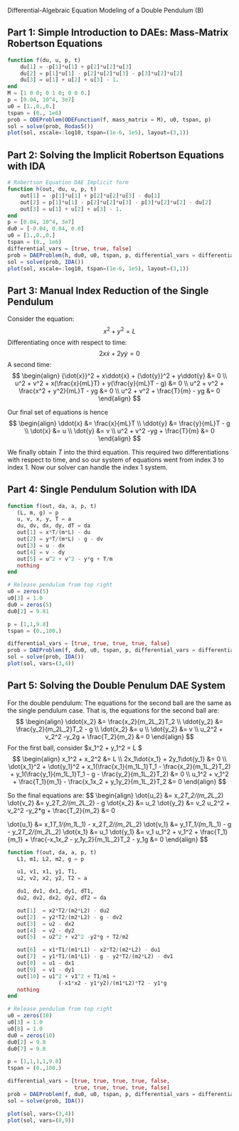 Differential-Algebraic Equation Modeling of a Double Pendulum (B)

## Part 1: Simple Introduction to DAEs: Mass-Matrix Robertson Equations
```julia
function f(du, u, p, t)
    du[1] = -p[1]*u[1] + p[2]*u[2]*u[3]
    du[2] = p[1]*u[1] - p[2]*u[2]*u[3] - p[3]*u[2]*u[2]
    du[3] = u[1] + u[2] + u[3] - 1.
end
M = [1 0 0; 0 1 0; 0 0 0.]
p = [0.04, 10^4, 3e7]
u0 = [1.,0.,0.]
tspan = (0., 1e6)
prob = ODEProblem(ODEFunction(f, mass_matrix = M), u0, tspan, p)
sol = solve(prob, Rodas5())
plot(sol, xscale=:log10, tspan=(1e-6, 1e5), layout=(3,1))
```

## Part 2: Solving the Implicit Robertson Equations with IDA
```julia
# Robertson Equation DAE Implicit form
function h(out, du, u, p, t)
    out[1] = -p[1]*u[1] + p[2]*u[2]*u[3] - du[1]
    out[2] = p[1]*u[1] - p[2]*u[2]*u[3] - p[3]*u[2]*u[2] - du[2]
    out[3] = u[1] + u[2] + u[3] - 1.
end
p = [0.04, 10^4, 3e7]
du0 = [-0.04, 0.04, 0.0]
u0 = [1.,0.,0.]
tspan = (0., 1e6)
differential_vars = [true, true, false]
prob = DAEProblem(h, du0, u0, tspan, p, differential_vars = differential_vars)
sol = solve(prob, IDA())
plot(sol, xscale=:log10, tspan=(1e-6, 1e5), layout=(3,1))
```

## Part 3: Manual Index Reduction of the Single Pendulum
Consider the equation:
$$
x^2 + y^2 = L
$$
Differentiating once with respect to time:
$$
2x\dot{x} + 2y\dot{y} = 0
$$
A second time:
$$
\begin{align}
{\dot{x}}^2 + x\ddot{x} + {\dot{y}}^2 + y\ddot{y} &= 0  \\
u^2 + v^2 + x(\frac{x}{mL}T) + y(\frac{y}{mL}T - g) &= 0  \\
u^2 + v^2 + \frac{x^2 + y^2}{mL}T - yg &= 0 \\
u^2 + v^2 + \frac{T}{m} - yg &= 0
\end{align}
$$

Our final set of equations is hence
$$
\begin{align}
   \ddot{x} &= \frac{x}{mL}T \\
   \ddot{y} &= \frac{y}{mL}T - g \\
   \dot{x} &= u \\
   \dot{y} &= v \\
   u^2 + v^2 -yg + \frac{T}{m} &= 0
\end{align}
$$

We finally obtain $T$ into the third equation.
This required two differentiations with respect
to time, and so our system of equations went from
index 3 to index 1. Now our solver can handle the
index 1 system.

## Part 4: Single Pendulum Solution with IDA
```julia
function f(out, da, a, p, t)
   (L, m, g) = p
   u, v, x, y, T = a
   du, dv, dx, dy, dT = da
   out[1] = x*T/(m*L) - du
   out[2] = y*T/(m*L) - g - dv
   out[3] = u - dx
   out[4] = v - dy
   out[5] = u^2 + v^2 - y*g + T/m
   nothing
end

# Release pendulum from top right
u0 = zeros(5)
u0[3] = 1.0
du0 = zeros(5)
du0[2] = 9.81

p = [1,1,9.8]
tspan = (0.,100.)

differential_vars = [true, true, true, true, false]
prob = DAEProblem(f, du0, u0, tspan, p, differential_vars = differential_vars)
sol = solve(prob, IDA())
plot(sol, vars=(3,4))
```

## Part 5: Solving the Double Penulum DAE System
For the double pendulum:
The equations for the second ball are the same
as the single pendulum case. That is, the equations
for the second ball are:
$$
\begin{align}
   \ddot{x_2} &= \frac{x_2}{m_2L_2}T_2 \\
   \ddot{y_2} &= \frac{y_2}{m_2L_2}T_2 - g \\
   \dot{x_2} &= u \\
   \dot{y_2} &= v \\
   u_2^2 + v_2^2 -y_2g + \frac{T_2}{m_2} &= 0
\end{align}
$$
For the first ball, consider $x_1^2 + y_1^2 = L $
$$
\begin{align}
x_1^2 + x_2^2 &= L \\
2x_1\dot{x_1} + 2y_1\dot{y_1} &= 0 \\
\dot{x_1}^2 + \dot{y_1}^2 + x_1(\frac{x_1}{m_1L_1}T_1 - \frac{x_2}{m_1L_2}T_2) + y_1(\frac{y_1}{m_1L_1}T_1 - g - \frac{y_2}{m_1L_2}T_2) &= 0 \\
u_1^2 + v_1^2 + \frac{T_1}{m_1} - \frac{x_1x_2 + y_1y_2}{m_1L_2}T_2 &= 0
\end{align}
$$

So the final equations are:
$$
\begin{align}
   \dot{u_2} &= x_2*T_2/(m_2*L_2)
   \dot{v_2} &= y_2*T_2/(m_2*L_2) - g
   \dot{x_2} &= u_2
   \dot{y_2} &= v_2
   u_2^2 + v_2^2 -y_2*g + \frac{T_2}{m_2} &=  0

   \dot{u_1} &= x_1*T_1/(m_1*L_1) - x_2*T_2/(m_2*L_2)
   \dot{v_1} &= y_1*T_1/(m_1*L_1) - g - y_2*T_2/(m_2*L_2)
   \dot{x_1} &= u_1
   \dot{y_1} &= v_1
   u_1^2 + v_1^2 + \frac{T_1}{m_1} +
                \frac{-x_1*x_2 - y_1*y_2}{m_1L_2}T_2 - y_1g &= 0
\end{align}
$$
```julia
function f(out, da, a, p, t)
   L1, m1, L2, m2, g = p

   u1, v1, x1, y1, T1,
   u2, v2, x2, y2, T2 = a

   du1, dv1, dx1, dy1, dT1,
   du2, dv2, dx2, dy2, dT2 = da

   out[1]  = x2*T2/(m2*L2) - du2
   out[2]  = y2*T2/(m2*L2) - g - dv2
   out[3]  = u2 - dx2
   out[4]  = v2 - dy2
   out[5]  = u2^2 + v2^2 -y2*g + T2/m2

   out[6]  = x1*T1/(m1*L1) - x2*T2/(m2*L2) - du1
   out[7]  = y1*T1/(m1*L1) - g - y2*T2/(m2*L2) - dv1
   out[8]  = u1 - dx1
   out[9]  = v1 - dy1
   out[10] = u1^2 + v1^2 + T1/m1 +
                (-x1*x2 - y1*y2)/(m1*L2)*T2 - y1*g
   nothing
end

# Release pendulum from top right
u0 = zeros(10)
u0[3] = 1.0
u0[8] = 1.0
du0 = zeros(10)
du0[2] = 9.8
du0[7] = 9.8

p = [1,1,1,1,9.8]
tspan = (0.,100.)

differential_vars = [true, true, true, true, false,
                     true, true, true, true, false]
prob = DAEProblem(f, du0, u0, tspan, p, differential_vars = differential_vars)
sol = solve(prob, IDA())

plot(sol, vars=(3,4))
plot(sol, vars=(8,9))
```
